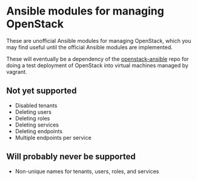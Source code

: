 # Ansible modules for managing OpenStack

These are unofficial Ansible modules for managing OpenStack, which you may find useful until the official Ansible modules are implemented.

These will eventually be a dependency of the [openstack-ansible][1] repo for doing a test deployment of OpenStack into virtual machines managed by vagrant.

[1]: http://github.com/lorin/openstack-ansible

## Not yet supported
- Disabled tenants
- Deleting users
- Deleting roles
- Deleting services
- Deleting endpoints
- Multiple endpoints per service


## Will probably never be supported
- Non-unique names for tenants, users, roles, and services

